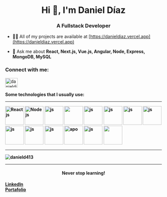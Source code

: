 <h1 align="center">Hi 👋, I'm Daniel Díaz</h1>
<h3 align="center">A Fullstack Developer</h3>

- 👨‍💻 All of my projects are available at [https://danieldiaz.vercel.app](https://danieldiaz.vercel.app)

- 💬 Ask me about **React, Next.js, Vue.js, Angular, Node, Express, MongoDB, MySQL**
 
<h3 align="left">Connect with me:</h3>
<p align="left">
<a href="https://linkedin.com/in/danieldiaz413" target="blank"><img align="center" src="https://raw.githubusercontent.com/rahuldkjain/github-profile-readme-generator/master/src/images/icons/Social/linked-in-alt.svg" alt="danieldiaz413" height="30" width="40" /></a>
</p>
 
<p> <strong> Some technologies that I usually use: <strong>
</p>

<hr/>

<img src="https://ionicframework.com/docs/icons/logo-react-icon.png" alt="React js" height="60"/>
<img src="https://img.icons8.com/fluency/344/node-js.png" alt="Node js" width="60" height="60"/>
<img src="https://img.icons8.com/color/344/vue-js.png" alt="js" height="60"/>
<img src="https://bairesdev.mo.cloudinary.net/blog/2023/06/the-seo-guide-to-angular.png?tx=w_3840,q_auto" height="60" />
<img src="https://cdn-icons-png.flaticon.com/512/5968/5968292.png" alt="js" width="60" height="60"/>
<img src="https://upload.wikimedia.org/wikipedia/commons/thumb/4/4c/Typescript_logo_2020.svg/640px-Typescript_logo_2020.svg.png" alt="js" width="60" height="60"/>
<img src="https://expressjs.com/images/express-facebook-share.png" alt="js"  height="60"/>
<img src="https://i.ytimg.com/vi/Tn6QYliFBcs/maxresdefault.jpg" alt="js" height="60" />
<img src="https://graphql.org/img/og-image.png" alt="js"  height="60"/>
<img src="https://cdn.worldvectorlogo.com/logos/socket-io.svg" alt="js"  height="60"/>
<img src="https://redux.js.org/img/redux-logo-landscape.png" alt="js"  height="60"/>
<img src="https://flaviocopes.com/images/apollo/logo.png" alt="apo" height="60" />
<img src="https://upload.wikimedia.org/wikipedia/commons/3/32/Mongo-db-logo.png" alt="js" height="60" />
<img src="https://miro.medium.com/max/850/1*kCXAQpCAX2PGtWAjVKEUow.jpeg" alt="" height="60" />
<hr />
<p><img align="center" src="https://github-readme-streak-stats.herokuapp.com/?user=danield413&" alt="danield413" /></p>

<hr />

<h4 align="center"> Never stop learning! </h4>

<a href="https://www.linkedin.com/in/danieldiaz413/" target="_blank">LinkedIn</a>
<br />
<a href="https://danieldiaz.vercel.app" target="_blank">Portafolio</a>
                                                                                 
